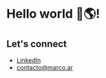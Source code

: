 # Hello world 👋🌎!
## Let's connect

- [LinkedIn](www.linkedin.com/marco-bertolaccini)
- [contacto@marco.ar](mailto:contacto@marco.ar)

